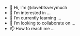 - 👋 Hi, I’m @ilovebtsverymuch
- 👀 I’m interested in ...
- 🌱 I’m currently learning ...
- 💞️ I’m looking to collaborate on ...
- 📫 How to reach me ...

<!---
ilovebtsverymuch/ilovebtsverymuch is a ✨ special ✨ repository because its `README.md` (this file) appears on your GitHub profile.
You can click the Preview link to take a look at your changes.
--->

